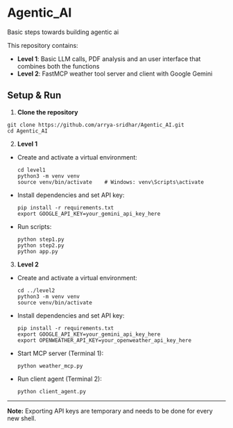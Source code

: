 # Agentic_AI
Basic steps towards building agentic ai 

This repository contains:

- **Level 1**: Basic LLM calls, PDF analysis and an user interface that combines both the functions
- **Level 2**: FastMCP weather tool server and client with Google Gemini  

## Setup & Run

1. **Clone the repository**  
```
git clone https://github.com/arrya-sridhar/Agentic_AI.git
cd Agentic_AI
```

2. **Level 1**  
- Create and activate a virtual environment:  
  ```
  cd level1
  python3 -m venv venv
  source venv/bin/activate    # Windows: venv\Scripts\activate
  ```
- Install dependencies and set API key:  
  ```
  pip install -r requirements.txt
  export GOOGLE_API_KEY=your_gemini_api_key_here
  ```
- Run scripts:  
  ```
  python step1.py
  python step2.py
  python app.py
  ```

3. **Level 2**  
- Create and activate a virtual environment:  
  ```
  cd ../level2
  python3 -m venv venv
  source venv/bin/activate
  ```
- Install dependencies and set API key:  
  ```
  pip install -r requirements.txt
  export GOOGLE_API_KEY=your_gemini_api_key_here
  export OPENWEATHER_API_KEY=your_openweather_api_key_here
  ```
- Start MCP server (Terminal 1):  
  ```
  python weather_mcp.py
  ```
- Run client agent (Terminal 2):  
  ```
  python client_agent.py
  ```

---

**Note:** Exporting API keys are temporary and needs to be done for every new shell.
